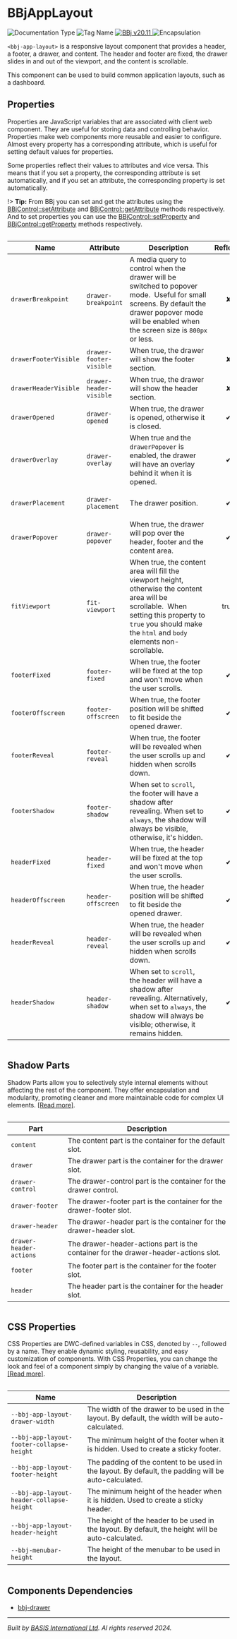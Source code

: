 # BBjAppLayout
![Documentation Type](https://img.shields.io/badge/Documentation-dwc-%23006aff) ![Tag Name](https://img.shields.io/badge/Component-bbj--app--layout-%23006aff) <a href="https://bbj-plugins.github.io/BBjAppLayout/#/" title="The BBj Widget Name">
      <img src="https://img.shields.io/badge/Widget-BBjAppLayout &#8599;-%23006aff" alt="BBj v20.11" />
    </a> ![Encapsulation](https://img.shields.io/badge/Encapsulation-shadow-%23006aff)

`<bbj-app-layout>` is a responsive layout component that provides a header, a footer, a drawer, and content.
The header and footer are fixed, the drawer slides in and out of the viewport, and the content is scrollable.

This component can be used to build common application layouts, such as a dashboard.


## Properties 


Properties are JavaScript variables that are associated with client web component.
They are useful for storing data and controlling behavior. Properties make web components more reusable and easier to configure.
Almost every property has a corresponding attribute, which is useful for setting default values for properties.

Some properties reflect their values to attributes and vice versa. This means that if you set a property, the corresponding attribute is set automatically, and if you set an attribute, the corresponding property is set automatically.

!> **Tip:** From BBj you can set and get the attributes using the [BBjControl::setAttribute](https://documentation.basis.cloud/BASISHelp/WebHelp/bbjobjects/SysGui/bbjcontrol/BBjControl_setAttribute.htm)
and [BBjControl::getAttribute](https://documentation.basis.cloud/BASISHelp/WebHelp/bbjobjects/SysGui/bbjcontrol/BBjControl_getAttribute.htm) methods respectively.
And to set properties you can use the [BBjControl::setProperty](https://documentation.basis.cloud/BASISHelp/WebHelp/bbjobjects/SysGui/bbjcontrol/BBjControl_setProperty.htm) and [BBjControl::getProperty](https://documentation.basis.cloud/BASISHelp/WebHelp/bbjobjects/SysGui/bbjcontrol/BBjControl_getProperty.htm) methods respectively.
<div style="overflow-x: auto;">

| Name                    | Attribute                 | Description                                                                                                                                                                                                                         | Reflects | Type                               | Default                  |
| ----------------------- | ------------------------- | ----------------------------------------------------------------------------------------------------------------------------------------------------------------------------------------------------------------------------------- | :------: | ---------------------------------- | ------------------------ |
| ``drawerBreakpoint``    | ``drawer-breakpoint``     | A media query to control when the drawer will be switched to popover mode.&nbsp;&nbsp;Useful for small screens. By default the drawer popover mode will be enabled&nbsp;when the screen size is ``800px`` or less.                  | &#x2718; | ``string``                         | ``'(max-width: 800px)'`` |
| ``drawerFooterVisible`` | ``drawer-footer-visible`` | When true, the drawer will show the footer section.                                                                                                                                                                                 | &#x2718; | ``boolean``                        | ``false``                |
| ``drawerHeaderVisible`` | ``drawer-header-visible`` | When true, the drawer will show the header section.                                                                                                                                                                                 | &#x2718; | ``boolean``                        | ``false``                |
| ``drawerOpened``        | ``drawer-opened``         | When true, the drawer is opened, otherwise it is closed.                                                                                                                                                                            | &#x2714; | ``boolean``                        | ``true``                 |
| ``drawerOverlay``       | ``drawer-overlay``        | When true and the ``drawerPopover`` is enabled, the drawer will have an overlay behind it when it is opened.                                                                                                                        | &#x2714; | ``boolean``                        | ``true``                 |
| ``drawerPlacement``     | ``drawer-placement``      | The drawer position.                                                                                                                                                                                                                | &#x2714; | ``"hidden" \| "left" \| "right"``  | ``'left'``               |
| ``drawerPopover``       | ``drawer-popover``        | When true, the drawer will pop over the header, footer and the content area.                                                                                                                                                        | &#x2714; | ``boolean``                        | ``false``                |
| ``fitViewport``         | ``fit-viewport``          | When true, the content area will fill the viewport height, otherwise the content area will be scrollable.&nbsp;&nbsp;When setting this property to ``true`` you should make the ``html`` and ``body`` elements&nbsp;non-scrollable. |   true   | ``boolean``                        | ``false``                |
| ``footerFixed``         | ``footer-fixed``          | When true, the footer will be fixed at the top and won't move when the user scrolls.                                                                                                                                                | &#x2714; | ``boolean``                        | ``true``                 |
| ``footerOffscreen``     | ``footer-offscreen``      | When true, the footer position will be shifted to fit beside the opened drawer.                                                                                                                                                     | &#x2714; | ``boolean``                        | ``true``                 |
| ``footerReveal``        | ``footer-reveal``         | When true, the footer will be revealed when the user scrolls up and hidden when scrolls down.                                                                                                                                       | &#x2714; | ``boolean``                        | ``false``                |
| ``footerShadow``        | ``footer-shadow``         | When set to ``scroll``, the footer will have a shadow after revealing.&nbsp;When set to ``always``, the shadow will always be visible, otherwise, it's hidden.                                                                      | &#x2714; | ``"always" \| "none" \| "scroll"`` | ``'none'``               |
| ``headerFixed``         | ``header-fixed``          | When true, the header will be fixed at the top and won't move when the user scrolls.                                                                                                                                                | &#x2714; | ``boolean``                        | ``true``                 |
| ``headerOffscreen``     | ``header-offscreen``      | When true, the header position will be shifted to fit beside the opened drawer.                                                                                                                                                     | &#x2714; | ``boolean``                        | ``true``                 |
| ``headerReveal``        | ``header-reveal``         | When true, the header will be revealed when the user scrolls up and hidden when scrolls down.                                                                                                                                       | &#x2714; | ``boolean``                        | ``false``                |
| ``headerShadow``        | ``header-shadow``         | When set to ``scroll``, the header will have a shadow after revealing.&nbsp;Alternatively, when set to ``always``, the shadow will always be visible; otherwise, it remains hidden.                                                 | &#x2714; | ``"always" \| "none" \| "scroll"`` | ``'scroll'``             |


</div>

## Shadow Parts


Shadow Parts allow you to selectively style internal elements without affecting the rest of the component.
They offer encapsulation and modularity, promoting cleaner and more maintainable code for complex UI elements. [[Read more]](theme-engine/css-shadow-parts).
<div style="overflow-x: auto;">

| Part                      | Description                                                                         |
| ------------------------- | ----------------------------------------------------------------------------------- |
| ``content``               | The content part is the container for the default slot.                             |
| ``drawer``                | The drawer part is the container for the drawer slot.                               |
| ``drawer-control``        | The drawer-control part is the container for the drawer control.                    |
| ``drawer-footer``         | The drawer-footer part is the container for the drawer-footer slot.                 |
| ``drawer-header``         | The drawer-header part is the container for the drawer-header slot.                 |
| ``drawer-header-actions`` | The drawer-header-actions part is the container for the drawer-header-actions slot. |
| ``footer``                | The footer part is the container for the footer slot.                               |
| ``header``                | The header part is the container for the header slot.                               |


</div>

## CSS Properties


CSS Properties are DWC-defined variables in CSS, denoted by `--`, followed by a name.
They enable dynamic styling, reusability, and easy customization of components.
With CSS Properties, you can change the look and feel of a component simply by changing the value of a variable.
[[Read more]](theme-engine/css-variables).
<div style="overflow-x: auto;">

| Name                                        | Description                                                                                           |
| ------------------------------------------- | ----------------------------------------------------------------------------------------------------- |
| ``--bbj-app-layout-drawer-width``           | The width of the drawer to be used in the layout. By default, the width will be auto-calculated.      |
| ``--bbj-app-layout-footer-collapse-height`` | The minimum height of the footer when it is hidden. Used to create a sticky footer.                   |
| ``--bbj-app-layout-footer-height``          | The padding of the content to be used in the layout. By default, the padding will be auto-calculated. |
| ``--bbj-app-layout-header-collapse-height`` | The minimum height of the header when it is hidden. Used to create a sticky header.                   |
| ``--bbj-app-layout-header-height``          | The height of the header to be used in the layout. By default, the height will be auto-calculated.    |
| ``--bbj-menubar-height``                    | The height of the menubar to be used in the layout.                                                   |


</div>

## Components Dependencies

- [bbj-drawer](web-components/bbj-drawer.md)


----------------------------------------------
*Built by [BASIS International Ltd](https://www.basis.cloud/). Al rights reserved 2024.*
